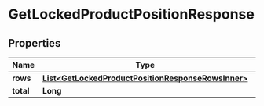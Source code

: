 

# GetLockedProductPositionResponse


## Properties

| Name | Type | Description | Notes |
|------------ | ------------- | ------------- | -------------|
|**rows** | [**List&lt;GetLockedProductPositionResponseRowsInner&gt;**](GetLockedProductPositionResponseRowsInner.md) |  |  [optional] |
|**total** | **Long** |  |  [optional] |



